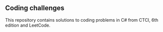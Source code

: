 ## Coding challenges
This repository contains solutions to coding problems in C# from CTCI, 6th edition and LeetCode.